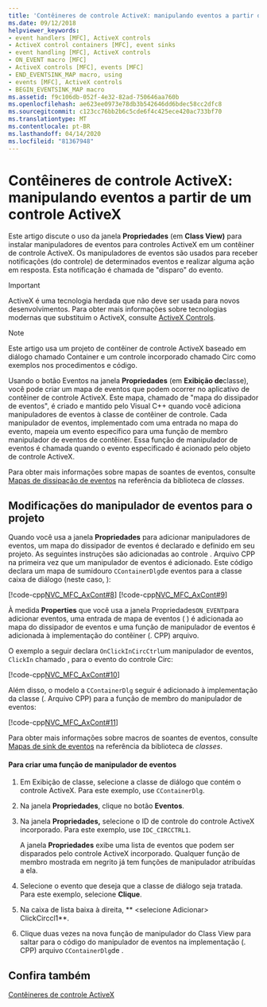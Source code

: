 ```yaml
---
title: 'Contêineres de controle ActiveX: manipulando eventos a partir de um controle ActiveX'
ms.date: 09/12/2018
helpviewer_keywords:
- event handlers [MFC], ActiveX controls
- ActiveX control containers [MFC], event sinks
- event handling [MFC], ActiveX controls
- ON_EVENT macro [MFC]
- ActiveX controls [MFC], events [MFC]
- END_EVENTSINK_MAP macro, using
- events [MFC], ActiveX controls
- BEGIN_EVENTSINK_MAP macro
ms.assetid: f9c106db-052f-4e32-82ad-750646aa760b
ms.openlocfilehash: ae623ee0973e78db3b542646dd6bdec58cc2dfc8
ms.sourcegitcommit: c123cc76bb2b6c5cde6f4c425ece420ac733bf70
ms.translationtype: MT
ms.contentlocale: pt-BR
ms.lasthandoff: 04/14/2020
ms.locfileid: "81367948"
---
```

# <a name="activex-control-containers-handling-events-from-an-activex-control"></a>Contêineres de controle ActiveX: manipulando eventos a partir de um controle ActiveX

Este artigo discute o uso da janela **Propriedades** (em **Class View)** para instalar manipuladores de eventos para controles ActiveX em um contêiner de controle ActiveX. Os manipuladores de eventos são usados para receber notificações (do controle) de determinados eventos e realizar alguma ação em resposta. Esta notificação é chamada de "disparo" do evento.

>[!IMPORTANT]
> ActiveX é uma tecnologia herdada que não deve ser usada para novos desenvolvimentos. Para obter mais informações sobre tecnologias modernas que substituim o ActiveX, consulte [ActiveX Controls](activex-controls.md).

> [!NOTE]
> Este artigo usa um projeto de contêiner de controle ActiveX baseado em diálogo chamado Container e um controle incorporado chamado Circ como exemplos nos procedimentos e código.

Usando o botão Eventos na janela **Propriedades** (em **Exibição de**classe), você pode criar um mapa de eventos que podem ocorrer no aplicativo de contêiner de controle ActiveX. Este mapa, chamado de "mapa do dissipador de eventos", é criado e mantido pelo Visual C++ quando você adiciona manipuladores de eventos à classe de contêiner de controle. Cada manipulador de eventos, implementado com uma entrada no mapa do evento, mapeia um evento específico para uma função de membro manipulador de eventos de contêiner. Essa função de manipulador de eventos é chamada quando o evento especificado é acionado pelo objeto de controle ActiveX.

Para obter mais informações sobre mapas de soantes de eventos, consulte [Mapas de dissipação de eventos](../mfc/reference/event-sink-maps.md) na referência da biblioteca de *classes*.

## <a name="event-handler-modifications-to-the-project"></a><a name="_core_event_handler_modifications_to_the_project"></a>Modificações do manipulador de eventos para o projeto

Quando você usa a janela **Propriedades** para adicionar manipuladores de eventos, um mapa do dissipador de eventos é declarado e definido em seu projeto. As seguintes instruções são adicionadas ao controle . Arquivo CPP na primeira vez que um manipulador de eventos é adicionado. Este código declara um mapa de sumidouro `CContainerDlg`de eventos para a classe caixa de diálogo (neste caso, ):

[!code-cpp[NVC_MFC_AxCont#8](../mfc/codesnippet/cpp/activex-control-containers-handling-events-from-an-activex-control_1.cpp)]
[!code-cpp[NVC_MFC_AxCont#9](../mfc/codesnippet/cpp/activex-control-containers-handling-events-from-an-activex-control_2.cpp)]

À medida **Properties** que você usa a janela Propriedades`ON_EVENT`para adicionar eventos, uma entrada de mapa de eventos ( ) é adicionada ao mapa do dissipador de eventos e uma função de manipulador de eventos é adicionada à implementação do contêiner (. CPP) arquivo.

O exemplo a seguir declara `OnClickInCircCtrl`um manipulador de eventos, `ClickIn` chamado , para o evento do controle Circ:

[!code-cpp[NVC_MFC_AxCont#10](../mfc/codesnippet/cpp/activex-control-containers-handling-events-from-an-activex-control_3.cpp)]

Além disso, o modelo a `CContainerDlg` seguir é adicionado à implementação da classe (. Arquivo CPP) para a função de membro do manipulador de eventos:

[!code-cpp[NVC_MFC_AxCont#11](../mfc/codesnippet/cpp/activex-control-containers-handling-events-from-an-activex-control_4.cpp)]

Para obter mais informações sobre macros de soantes de eventos, consulte [Mapas de sink de eventos](../mfc/reference/event-sink-maps.md) na referência da biblioteca de *classes*.

#### <a name="to-create-an-event-handler-function"></a>Para criar uma função de manipulador de eventos

1. Em Exibição de classe, selecione a classe de diálogo que contém o controle ActiveX. Para este exemplo, use `CContainerDlg`.

1. Na janela **Propriedades**, clique no botão **Eventos**.

1. Na janela **Propriedades,** selecione o ID de controle do controle ActiveX incorporado. Para este exemplo, use `IDC_CIRCCTRL1`.

   A janela **Propriedades** exibe uma lista de eventos que podem ser disparados pelo controle ActiveX incorporado. Qualquer função de membro mostrada em negrito já tem funções de manipulador atribuídas a ela.

1. Selecione o evento que deseja que a classe de diálogo seja tratada. Para este exemplo, selecione **Clique**.

1. Na caixa de lista baixa à direita, ** \<selecione Adicionar> ClickCirccl1**.

1. Clique duas vezes na nova função de manipulador do Class View para saltar para o código do manipulador de eventos na implementação (. CPP) arquivo `CContainerDlg`de .

## <a name="see-also"></a>Confira também

[Contêineres de controle ActiveX](../mfc/activex-control-containers.md)
